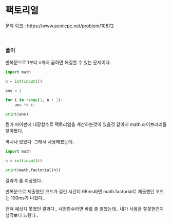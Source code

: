 팩토리얼
===

문제 링크 : https://www.acmicpc.net/problem/10872

<br>

### 풀이

반복문으로 1부터 n까지 곱하면 해결할 수 있는 문제이다.

```Python
import math

n = int(input())

ans = 1

for i in range(1, n + 1):
    ans *= i;

print(ans)

```

뭔가 파이썬에 내장함수로 팩토리얼을 계산하는것이 있을것 같아서 math 라이브러리를 찾아봤다.

역시나 있었다. 그래서 사용해봤는데..

```Python
import math

n = int(input())

print(math.factorial(n))

```

결과가 좀 이상했다..

반복문으로 제출했던 코드가 걸린 시간이 68ms라면 math.factorial로 제출했던 코드는 100ms가 나왔다..

전혀 예상치 못했던 결과다.. 내장함수라면 빠를 줄 알았는데.. 내가 사용을 잘못한건지 생각보다 느렸다..